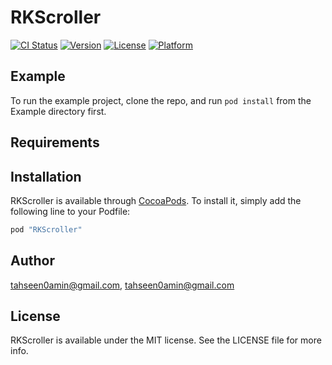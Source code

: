 # RKScroller

[![CI Status](http://img.shields.io/travis/tahseen0amin@gmail.com/RKScroller.svg?style=flat)](https://travis-ci.org/tahseen0amin@gmail.com/RKScroller)
[![Version](https://img.shields.io/cocoapods/v/RKScroller.svg?style=flat)](http://cocoapods.org/pods/RKScroller)
[![License](https://img.shields.io/cocoapods/l/RKScroller.svg?style=flat)](http://cocoapods.org/pods/RKScroller)
[![Platform](https://img.shields.io/cocoapods/p/RKScroller.svg?style=flat)](http://cocoapods.org/pods/RKScroller)

## Example

To run the example project, clone the repo, and run `pod install` from the Example directory first.

## Requirements

## Installation

RKScroller is available through [CocoaPods](http://cocoapods.org). To install
it, simply add the following line to your Podfile:

```ruby
pod "RKScroller"
```

## Author

tahseen0amin@gmail.com, tahseen0amin@gmail.com

## License

RKScroller is available under the MIT license. See the LICENSE file for more info.
